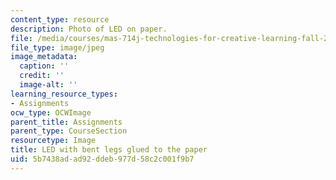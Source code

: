 ```yaml
---
content_type: resource
description: Photo of LED on paper.
file: /media/courses/mas-714j-technologies-for-creative-learning-fall-2009/5b7438adad92ddeb977d58c2c001f9b7_Image6.jpg
file_type: image/jpeg
image_metadata:
  caption: ''
  credit: ''
  image-alt: ''
learning_resource_types:
- Assignments
ocw_type: OCWImage
parent_title: Assignments
parent_type: CourseSection
resourcetype: Image
title: LED with bent legs glued to the paper
uid: 5b7438ad-ad92-ddeb-977d-58c2c001f9b7
---
```

